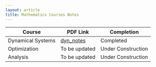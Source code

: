 ```yaml
---
layout: article
title: Mathematics Courses Notes
---
```



| Course            | PDF Link | Completion         |
|-------------------|----------|--------------------|
| Dynamical Systems | [dyn_notes](https://liuzhizhou.github.io/pdfs/Basic%20concepts%20with%20proofs%20in%20DS.pdf)  | Completed          |
| Optimization      | To be updated | Under Construction |
| Analysis          | To be updated | Under Construction |

